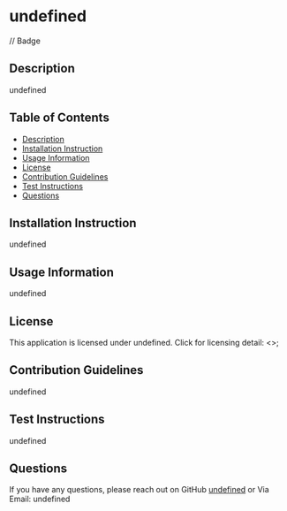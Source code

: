 # undefined
  
  // Badge
  

  ## Description
  undefined

  ## Table of Contents
  
  - [Description](#description)
  - [Installation Instruction](#installation-instruction)
  - [Usage Information](#usage-information)
  - [License](#license)
  - [Contribution Guidelines](#contribution-guidelines)
  - [Test Instructions](#test-instructions)
  - [Questions](#questions)

  ## Installation Instruction
  undefined

  ## Usage Information
  undefined

  ## License
  This application is licensed under undefined. Click for licensing detail: <>;

  ## Contribution Guidelines
  undefined

  ## Test Instructions
  undefined

  ## Questions
  If you have any questions, please reach out on GitHub
  [undefined](https://github.com/undefined)
  or Via Email:
  undefined
